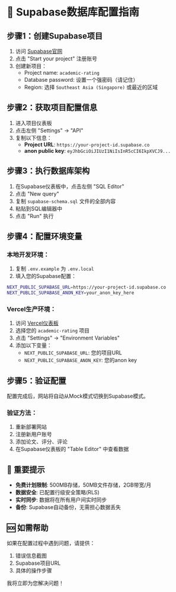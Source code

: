 # 🚀 Supabase数据库配置指南

## 步骤1：创建Supabase项目

1. 访问 [Supabase官网](https://supabase.com)
2. 点击 "Start your project" 注册账号
3. 创建新项目：
   - Project name: `academic-rating`
   - Database password: 设置一个强密码（请记住）
   - Region: 选择 `Southeast Asia (Singapore)` 或最近的区域

## 步骤2：获取项目配置信息

1. 进入项目仪表板
2. 点击左侧 "Settings" → "API"
3. 复制以下信息：
   - **Project URL**: `https://your-project-id.supabase.co`
   - **anon public key**: `eyJhbGciOiJIUzI1NiIsInR5cCI6IkpXVCJ9...`

## 步骤3：执行数据库架构

1. 在Supabase仪表板中，点击左侧 "SQL Editor"
2. 点击 "New query"
3. 复制 `supabase-schema.sql` 文件的全部内容
4. 粘贴到SQL编辑器中
5. 点击 "Run" 执行

## 步骤4：配置环境变量

### 本地开发环境：
1. 复制 `.env.example` 为 `.env.local`
2. 填入您的Supabase配置：
```bash
NEXT_PUBLIC_SUPABASE_URL=https://your-project-id.supabase.co
NEXT_PUBLIC_SUPABASE_ANON_KEY=your_anon_key_here
```

### Vercel生产环境：
1. 访问 [Vercel仪表板](https://vercel.com/dashboard)
2. 选择您的 `academic-rating` 项目
3. 点击 "Settings" → "Environment Variables"
4. 添加以下变量：
   - `NEXT_PUBLIC_SUPABASE_URL`: 您的项目URL
   - `NEXT_PUBLIC_SUPABASE_ANON_KEY`: 您的anon key

## 步骤5：验证配置

配置完成后，网站将自动从Mock模式切换到Supabase模式。

### 验证方法：
1. 重新部署网站
2. 注册新用户账号
3. 添加论文、评分、评论
4. 在Supabase仪表板的 "Table Editor" 中查看数据

## 🎯 重要提示

- **免费计划限制**: 500MB存储，50MB文件存储，2GB带宽/月
- **数据安全**: 已配置行级安全策略(RLS)
- **实时同步**: 数据将在所有用户间实时同步
- **备份**: Supabase自动备份，无需担心数据丢失

## 🆘 如需帮助

如果在配置过程中遇到问题，请提供：
1. 错误信息截图
2. Supabase项目URL
3. 具体的操作步骤

我将立即为您解决问题！
